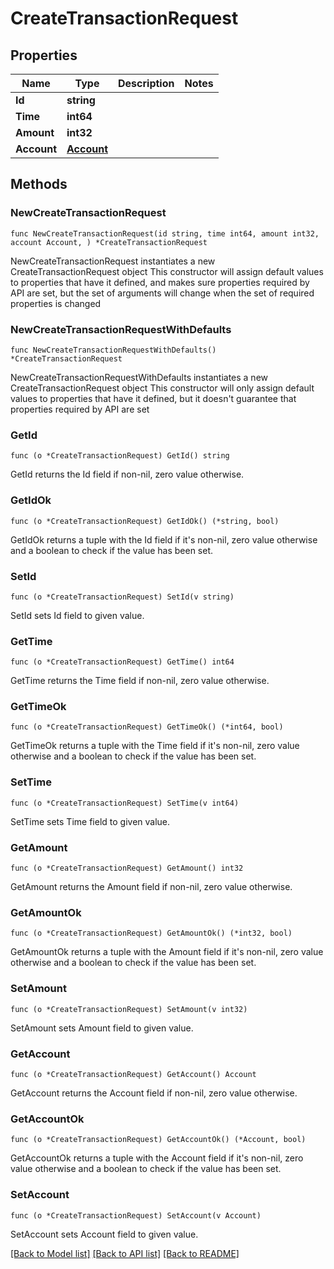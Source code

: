 # CreateTransactionRequest

## Properties

Name | Type | Description | Notes
------------ | ------------- | ------------- | -------------
**Id** | **string** |  | 
**Time** | **int64** |  | 
**Amount** | **int32** |  | 
**Account** | [**Account**](Account.md) |  | 

## Methods

### NewCreateTransactionRequest

`func NewCreateTransactionRequest(id string, time int64, amount int32, account Account, ) *CreateTransactionRequest`

NewCreateTransactionRequest instantiates a new CreateTransactionRequest object
This constructor will assign default values to properties that have it defined,
and makes sure properties required by API are set, but the set of arguments
will change when the set of required properties is changed

### NewCreateTransactionRequestWithDefaults

`func NewCreateTransactionRequestWithDefaults() *CreateTransactionRequest`

NewCreateTransactionRequestWithDefaults instantiates a new CreateTransactionRequest object
This constructor will only assign default values to properties that have it defined,
but it doesn't guarantee that properties required by API are set

### GetId

`func (o *CreateTransactionRequest) GetId() string`

GetId returns the Id field if non-nil, zero value otherwise.

### GetIdOk

`func (o *CreateTransactionRequest) GetIdOk() (*string, bool)`

GetIdOk returns a tuple with the Id field if it's non-nil, zero value otherwise
and a boolean to check if the value has been set.

### SetId

`func (o *CreateTransactionRequest) SetId(v string)`

SetId sets Id field to given value.


### GetTime

`func (o *CreateTransactionRequest) GetTime() int64`

GetTime returns the Time field if non-nil, zero value otherwise.

### GetTimeOk

`func (o *CreateTransactionRequest) GetTimeOk() (*int64, bool)`

GetTimeOk returns a tuple with the Time field if it's non-nil, zero value otherwise
and a boolean to check if the value has been set.

### SetTime

`func (o *CreateTransactionRequest) SetTime(v int64)`

SetTime sets Time field to given value.


### GetAmount

`func (o *CreateTransactionRequest) GetAmount() int32`

GetAmount returns the Amount field if non-nil, zero value otherwise.

### GetAmountOk

`func (o *CreateTransactionRequest) GetAmountOk() (*int32, bool)`

GetAmountOk returns a tuple with the Amount field if it's non-nil, zero value otherwise
and a boolean to check if the value has been set.

### SetAmount

`func (o *CreateTransactionRequest) SetAmount(v int32)`

SetAmount sets Amount field to given value.


### GetAccount

`func (o *CreateTransactionRequest) GetAccount() Account`

GetAccount returns the Account field if non-nil, zero value otherwise.

### GetAccountOk

`func (o *CreateTransactionRequest) GetAccountOk() (*Account, bool)`

GetAccountOk returns a tuple with the Account field if it's non-nil, zero value otherwise
and a boolean to check if the value has been set.

### SetAccount

`func (o *CreateTransactionRequest) SetAccount(v Account)`

SetAccount sets Account field to given value.



[[Back to Model list]](../README.md#documentation-for-models) [[Back to API list]](../README.md#documentation-for-api-endpoints) [[Back to README]](../README.md)


